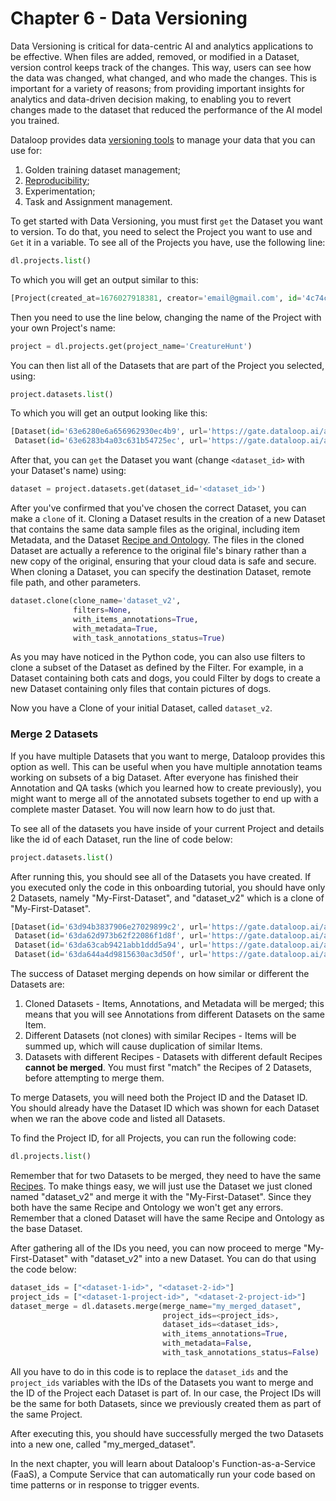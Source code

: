 # Chapter 6 - Data Versioning

Data Versioning is critical for data-centric AI and analytics applications to be effective. When files are added, removed, or modified in a Dataset, version control keeps track of the changes. This way, users can see how the data was changed, what changed, and who made the changes. This is important for a variety of reasons; from providing important insights for analytics and data-driven decision making, to enabling you to revert changes made to the dataset that reduced the performance of the AI model you trained.

Dataloop provides data [versioning tools](https://dataloop.ai/docs/clone-merge-dataset?highlight=clone) to manage your data that you can use for:

1. Golden training dataset management;
2. [Reproducibility](https://en.wikipedia.org/wiki/Reproducibility);
3. Experimentation;
4. Task and Assignment management.

To get started with Data Versioning, you must first `get` the Dataset you want to version. To do that, you need to select the Project you want to use and `Get` it in a variable. To see all of the Projects you have, use the following line:
```python
dl.projects.list()
```
To which you will get an output similar to this:
```python
[Project(created_at=1676027918381, creator='email@gmail.com', id='4c74c1b5-e9cb-4294-b9d5-cbfa13eda242', name='CreatureHunt', feature_constraints=[{'name': 'downloadJsons', 'quota': 1, 'title': 'Download Annotation as Json'}, {'name': 'createGPUService', 'quota': 1, 'title': 'Create GPU service'}, {'name': 'createIntegration', 'quota': 1, 'title': 'Create Integrations'}, {'name': 'createDriver', 'quota': 1, 'title': 'Create Driver'}])]
```
Then you need to use the line below, changing the name of the Project with your own Project's name:
```python
project = dl.projects.get(project_name='CreatureHunt')
```
You can then list all of the Datasets that are part of the Project you selected, using:
```python
project.datasets.list()
```
To which you will get an output looking like this:
```python
[Dataset(id='63e6280e6a656962930ec4b9', url='https://gate.dataloop.ai/api/v1/datasets/63e6280e6a656962930ec4b9', name='Binaries', creator='email@gmail.com', items_count=0, expiration_options=None, index_driver='v1', created_at='2023-02-10T11:18:38.717Z'),
 Dataset(id='63e6283b4a03c631b54725ec', url='https://gate.dataloop.ai/api/v1/datasets/63e6283b4a03c631b54725ec', name='Creatures', creator='email@gmail.com', items_count=1132, expiration_options=None, index_driver='v1', created_at='2023-02-10T11:19:23.239Z')]
```

After that, you can `get` the Dataset you want (change `<dataset_id>` with your Dataset's name) using:

```python
dataset = project.datasets.get(dataset_id='<dataset_id>')
```

After you've confirmed that you've chosen the correct Dataset, you can make a `clone` of it. Cloning a Dataset results in the creation of a new Dataset that contains the same data sample files as the original, including item Metadata, and the Dataset [Recipe and Ontology](https://dataloop.ai/docs/ontology). The files in the cloned Dataset are actually a reference to the original file's binary rather than a new copy of the original, ensuring that your cloud data is safe and secure. When cloning a Dataset, you can specify the destination Dataset, remote file path, and other parameters.

```python
dataset.clone(clone_name='dataset_v2',
              filters=None,
              with_items_annotations=True,
              with_metadata=True,
              with_task_annotations_status=True)
```

As you may have noticed in the Python code, you can also use filters to clone a subset of the Dataset as defined by the Filter. For example, in a Dataset containing both cats and dogs, you could Filter by dogs to create a new Dataset containing only files that contain pictures of dogs.

Now you have a Clone of your initial Dataset, called `dataset_v2`.

### Merge 2 Datasets

If you have multiple Datasets that you want to merge, Dataloop provides this option as well. This can be useful when you have multiple annotation teams working on subsets of a big Dataset. After everyone has finished their Annotation and QA tasks (which you learned how to create previously), you might want to merge all of the annotated subsets together to end up with a complete master Dataset. You will now learn how to do just that.

To see all of the datasets you have inside of your current Project and details like the id of each Dataset, run the line of code below:

```python
project.datasets.list()
```

After running this, you should see all of the Datasets you have created. If you executed only the code in this onboarding tutorial, you should have only 2 Datasets, namely "My-First-Dataset", and "dataset_v2" which is a clone of "My-First-Dataset".

```python
[Dataset(id='63d94b3837906e27029899c2', url='https://gate.dataloop.ai/api/v1/datasets/63d94b3837906e27029899c2', name='Binaries', creator='email@dataloop.ai', items_count=1, expiration_options=None, index_driver='v1', created_at='2023-01-31T17:09:12.776Z'),
 Dataset(id='63da62d973b62f22086f1d8f', url='https://gate.dataloop.ai/api/v1/datasets/63da62d973b62f22086f1d8f', name='My-First-Dataset', creator='email@dataloop.ai', items_count=1, expiration_options=None, index_driver='v1', created_at='2023-02-01T13:02:17.250Z'),
 Dataset(id='63da63cab9421abb1ddd5a94', url='https://gate.dataloop.ai/api/v1/datasets/63da63cab9421abb1ddd5a94', name='dataset_v2', creator='email@dataloop.ai', items_count=1, expiration_options=None, index_driver='v1', created_at='2023-02-01T13:06:18.801Z'),
 Dataset(id='63da644a4d9815630ac3d50f', url='https://gate.dataloop.ai/api/v1/datasets/63da644a4d9815630ac3d50f', name='First_second_merged_dataset', creator='email@dataloop.ai', items_count=1, expiration_options=None, index_driver='v1', created_at='2023-02-01T13:08:26.592Z')]
```

The success of Dataset merging depends on how similar or different the Datasets are:

1. Cloned Datasets - Items, Annotations, and Metadata will be merged; this means that you will see Annotations from different Datasets on the same Item.
2. Different Datasets (not clones) with similar Recipes - Items will be summed up, which will cause duplication of similar Items.
3. Datasets with different Recipes - Datasets with different default Recipes **cannot be merged**. You must first "match" the Recipes of 2 Datasets, before attempting to merge them.

To merge Datasets, you will need both the Project ID and the Dataset ID. You should already have the Dataset ID which was shown for each Dataset when we ran the above code and listed all Datasets.

To find the Project ID, for all Projects, you can run the following code:

```python
dl.projects.list()
```

Remember that for two Datasets to be merged, they need to have the same [Recipes](https://dataloop.ai/docs/ontology). To make things easy, we will just use the Dataset we just cloned named "dataset_v2" and merge it with the "My-First-Dataset".  Since they both have the same Recipe and Ontology we won't get any errors. Remember that a cloned Dataset will have the same Recipe and Ontology as the base Dataset.

After gathering all of the IDs you need, you can now proceed to merge "My-First-Dataset" with "dataset_v2" into a new Dataset. You can do that using the code below:

```python
dataset_ids = ["<dataset-1-id>", "<dataset-2-id>"]
project_ids = ["<dataset-1-project-id>", "<dataset-2-project-id>"]
dataset_merge = dl.datasets.merge(merge_name="my_merged_dataset",
                                  project_ids=<project_ids>,
                                  dataset_ids=<dataset_ids>,
                                  with_items_annotations=True,
                                  with_metadata=False,
                                  with_task_annotations_status=False)
```

All you have to do in this code is to replace the `dataset_ids` and the `project_ids` variables with the IDs of the Datasets you want to merge and the ID of the Project each Dataset is part of. In our case, the Project IDs will be the same for both Datasets, since we previously created them as part of the same Project.

After executing this, you should have successfully merged the two Datasets into a new one, called "my_merged_dataset".

In the next chapter, you will learn about Dataloop's Function-as-a-Service (FaaS), a Compute Service that can automatically run your code based on time patterns or in response to trigger events.
